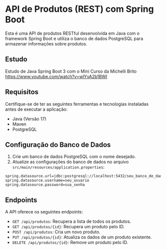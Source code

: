 
# API de Produtos (REST) com Spring Boot

Esta é uma API de produtos RESTful desenvolvida em Java com o framework Spring Boot e utiliza o banco de dados PostgreSQL para armazenar informações sobre produtos.
## Estudo
Estudo de Java Spring Boot 3 com o Mini Curso da Michelli Brito
https://www.youtube.com/watch?v=wlYvA2b1BWI 

## Requisitos

Certifique-se de ter as seguintes ferramentas e tecnologias instaladas antes de executar a aplicação:

- Java (Versão 17)
- Maven
- PostgreSQL
  
## Configuração do Banco de Dados

1. Crie um banco de dados PostgreSQL com o nome desejado.
2. Atualize as configurações do banco de dados no arquivo `src/main/resources/application.properties`:

```properties
spring.datasource.url=jdbc:postgresql://localhost:5432/seu_banco_de_dados
spring.datasource.username=seu_usuario
spring.datasource.password=sua_senha
```
## Endpoints
A API oferece os seguintes endpoints:

-   `GET /api/produtos`: Recupera a lista de todos os produtos.
-   `GET /api/produtos/{id}`: Recupera um produto pelo ID.
-   `POST /api/produtos`: Cria um novo produto.
-   `PUT /api/produtos/{id}`: Atualiza os dados de um produto existente.
-   `DELETE /api/produtos/{id}`: Remove um produto pelo ID.

